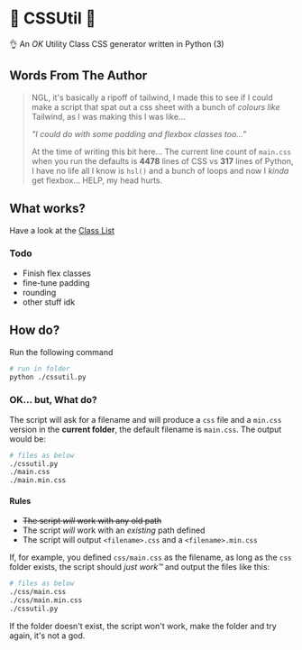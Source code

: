 # :ribbon: CSSUtil :ribbon:
 :ok_hand: An *OK* Utility Class CSS generator written in Python (3) 

## Words From The Author
>NGL, it's basically a ripoff of tailwind, I made this to see if I could make a script that spat out a css sheet with a bunch of *colours* *like* Tailwind, as I was making this I was like...
> 
>*"I could do with some padding and flexbox classes too..."*
>
> At the time of writing this bit here... The current line count of `main.css` when you run the defaults is **4478** lines of CSS vs **317** lines of Python, I have no life all I know is `hsl()` and a bunch of loops and now I *kinda* get flexbox... HELP, my head hurts.

## What works?
Have a look at the [Class List](class_list.md)

### Todo
- Finish flex classes
- fine-tune padding
- rounding
- other stuff idk

## How do?

Run the following command

```sh
# run in folder
python ./cssutil.py
```

### OK... but, What do?

The script will ask for a filename and will produce a `css` file and a `min.css` version in the **current folder**, the default filename is `main.css`. The output would be:
```sh
# files as below
./cssutil.py
./main.css
./main.min.css
```
#### Rules
- ~~The script *will* work with any old path~~
- The script *will* work with an *existing* path defined
- The script will output `<filename>.css` and a `<filename>.min.css`

If, for example, you defined `css/main.css` as the filename, as long as the `css` folder exists, the script should *just work:tm:* and output the files like this:

```sh
# files as below
./css/main.css
./css/main.min.css
./cssutil.py
```
If the folder doesn't exist, the script won't work, make the folder and try again, it's not a god.